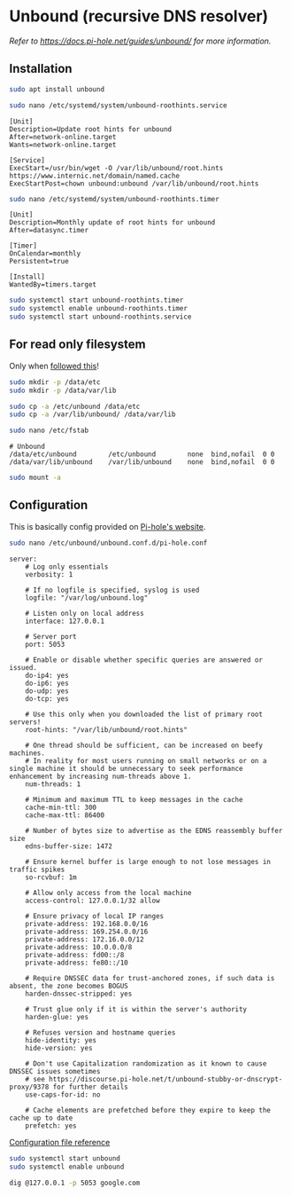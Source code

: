 # Unbound (recursive DNS resolver)

_Refer to https://docs.pi-hole.net/guides/unbound/ for more information._

## Installation

```bash
sudo apt install unbound
```

```bash
sudo nano /etc/systemd/system/unbound-roothints.service
```
```
[Unit]
Description=Update root hints for unbound
After=network-online.target
Wants=network-online.target

[Service]
ExecStart=/usr/bin/wget -O /var/lib/unbound/root.hints https://www.internic.net/domain/named.cache 
ExecStartPost=chown unbound:unbound /var/lib/unbound/root.hints
```

```bash
sudo nano /etc/systemd/system/unbound-roothints.timer
```
```
[Unit]
Description=Monthly update of root hints for unbound
After=datasync.timer

[Timer]
OnCalendar=monthly
Persistent=true
 
[Install]
WantedBy=timers.target
```

```bash
sudo systemctl start unbound-roothints.timer
sudo systemctl enable unbound-roothints.timer
sudo systemctl start unbound-roothints.service
```

## For read only filesystem

Only when [followed this](/01%20Read-only%20system.md)!

```bash
sudo mkdir -p /data/etc
sudo mkdir -p /data/var/lib

sudo cp -a /etc/unbound /data/etc
sudo cp -a /var/lib/unbound/ /data/var/lib
```

```bash
sudo nano /etc/fstab
```
```
# Unbound
/data/etc/unbound        /etc/unbound        none  bind,nofail  0 0
/data/var/lib/unbound    /var/lib/unbound    none  bind,nofail  0 0
```

```bash
sudo mount -a
```

## Configuration

This is basically config provided on [Pi-hole's website](https://docs.pi-hole.net/guides/unbound/).

```bash
sudo nano /etc/unbound/unbound.conf.d/pi-hole.conf
```
```
server:
	# Log only essentials
	verbosity: 1

	# If no logfile is specified, syslog is used
	logfile: "/var/log/unbound.log"

	# Listen only on local address
	interface: 127.0.0.1

	# Server port
	port: 5053

	# Enable or disable whether specific queries are answered or issued.
	do-ip4: yes
	do-ip6: yes
	do-udp: yes
	do-tcp: yes

	# Use this only when you downloaded the list of primary root servers!
	root-hints: "/var/lib/unbound/root.hints"

	# One thread should be sufficient, can be increased on beefy machines.
	# In reality for most users running on small networks or on a single machine it should be unnecessary to seek performance enhancement by increasing num-threads above 1.
	num-threads: 1

	# Minimum and maximum TTL to keep messages in the cache
	cache-min-ttl: 300
	cache-max-ttl: 86400

	# Number of bytes size to advertise as the EDNS reassembly buffer size
	edns-buffer-size: 1472

	# Ensure kernel buffer is large enough to not lose messages in traffic spikes
	so-rcvbuf: 1m

	# Allow only access from the local machine
	access-control: 127.0.0.1/32 allow

	# Ensure privacy of local IP ranges
	private-address: 192.168.0.0/16
	private-address: 169.254.0.0/16
	private-address: 172.16.0.0/12
	private-address: 10.0.0.0/8
	private-address: fd00::/8
	private-address: fe80::/10
	
	# Require DNSSEC data for trust-anchored zones, if such data is absent, the zone becomes BOGUS
	harden-dnssec-stripped: yes

	# Trust glue only if it is within the server's authority
	harden-glue: yes

	# Refuses version and hostname queries
	hide-identity: yes
	hide-version: yes

	# Don't use Capitalization randomization as it known to cause DNSSEC issues sometimes
	# see https://discourse.pi-hole.net/t/unbound-stubby-or-dnscrypt-proxy/9378 for further details
	use-caps-for-id: no

	# Cache elements are prefetched before they expire to keep the cache up to date
	prefetch: yes
```
[Configuration file reference](https://nlnetlabs.nl/documentation/unbound/unbound.conf/)

```bash
sudo systemctl start unbound
sudo systemctl enable unbound
```

```bash
dig @127.0.0.1 -p 5053 google.com
```
